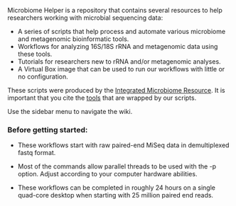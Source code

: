 Microbiome Helper is a repository that contains several resources to help researchers working with microbial sequencing data: 
* A series of scripts that help process and automate various microbiome and metagenomic bioinformatic tools. 
* Workflows for analyzing 16S/18S rRNA and metagenomic data using these tools. 
* Tutorials for researchers new to rRNA and/or metagenomic analyses.
* A Virtual Box image that can be used to run our workflows with little or no configuration.

These scripts were produced by the [Integrated Microbiome Resource](http://cgeb-imr.ca/index.html). It is important that you cite the [tools](https://github.com/mlangill/microbiome_helper/wiki/Requirements) that are wrapped by our scripts.

Use the sidebar menu to navigate the wiki.

### Before getting started:

* These workflows start with raw paired-end MiSeq data in demultiplexed fastq format.

* Most of the commands allow parallel threads to be used with the -p option. Adjust according to your computer hardware abilities.

* These workflows can be completed in roughly 24 hours on a single quad-core desktop when starting with 25 million paired end reads.